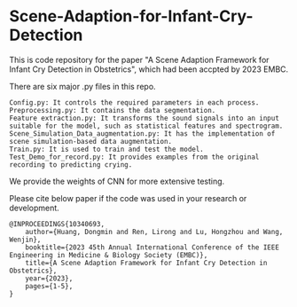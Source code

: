 # Scene-Adaption-for-Infant-Cry-Detection
This is code repository for the paper "A Scene Adaption Framework for Infant Cry Detection in Obstetrics", which had been accpted by 2023 EMBC.


There are six major .py files in this repo.

    Config.py: It controls the required parameters in each process.
    Preprocessing.py: It contains the data segmentation.
    Feature extraction.py: It transforms the sound signals into an input suitable for the model, such as statistical features and spectrogram.
    Scene_Simulation_Data_augmentation.py: It has the implementation of scene simulation-based data augmentation.
    Train.py: It is used to train and test the model.
    Test_Demo_for_record.py: It provides examples from the original recording to predicting crying.

We provide the weights of CNN for more extensive testing.

Please cite below paper if the code was used in your research or development.
    
    @INPROCEEDINGS{10340693,
        author={Huang, Dongmin and Ren, Lirong and Lu, Hongzhou and Wang, Wenjin},
        booktitle={2023 45th Annual International Conference of the IEEE Engineering in Medicine & Biology Society (EMBC)}, 
        title={A Scene Adaption Framework for Infant Cry Detection in Obstetrics}, 
        year={2023},
        pages={1-5},
    }



